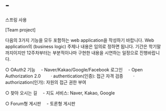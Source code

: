 # -
스프링 사용

[Team project]

다음의 3가지 기능을 모두 포함하는 web application을 작성하기 바랍니다.
Web application의 (business logic) 주제나 내용은 임의로 정하면 됩니다.
기간은 학기말까지이지만 12주차부터는 부분적이나마 구현한 내용을 시연하는 일정으로 진행바랍니다.

○ OAuth2 기능
　- Naver/Kakao/Google/Facebook 로그인
　- Open Authorization 2.0
　　· authentication(인증): 접근 자격 검증
　　· authorization(인가): 자원의 접근 권한 부여

○ 찾아 오시는 길
　- 지도 서비스: Naver, Kakao, Google

○ Forum형 게시판
　- 토론형 게시판

